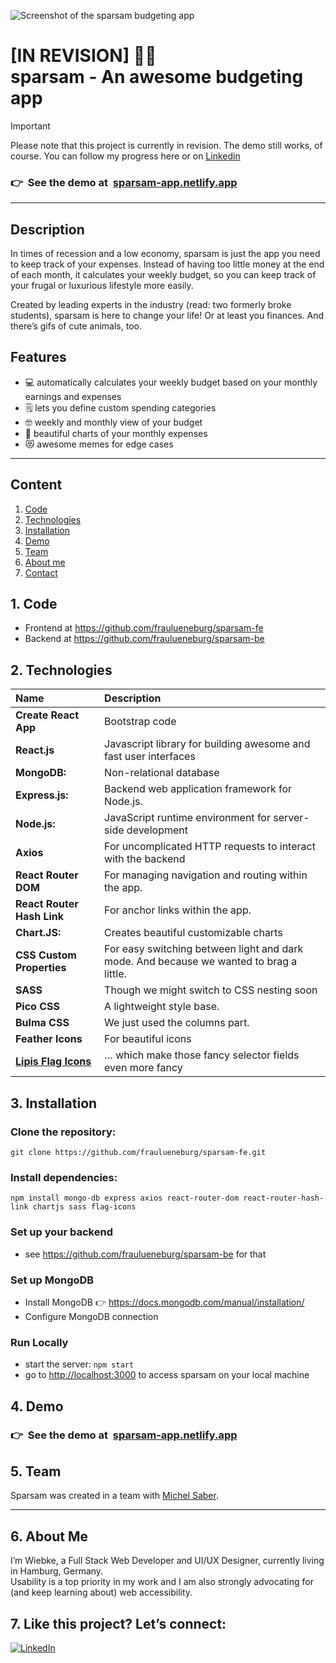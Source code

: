 ![Screenshot of the sparsam budgeting app](https://repository-images.githubusercontent.com/693795209/d7feabc3-39cf-4943-8156-e2ec47eb605d)

# [IN REVISION] 👷🐽<br />sparsam - An awesome budgeting app

> [!IMPORTANT]
> Please note that this project is currently in revision. The demo still works, of course. You can follow my progress here or on [Linkedin](https://linkedin.com/in/fraulueneburg)

### 👉&nbsp;&nbsp;See the demo at&nbsp;&nbsp;[sparsam-app.netlify.app](https://sparsam-app.netlify.app/)

---

## Description

In times of recession and a low economy, sparsam is just the app you need to keep track of your expenses. Instead of having too little money at the end of each month, it calculates your weekly budget, so you can keep track of your frugal or luxurious lifestyle more easily.

Created by leading experts in the industry (read: two formerly broke students), sparsam is here to change your life! Or at least you finances. And there’s gifs of cute animals, too.

## Features

- 💻 automatically calculates your weekly budget based on your monthly earnings and expenses
- 🗒️ lets you define custom spending categories
- 🤓 weekly and monthly view of your budget
- 🍰 beautiful charts of your monthly expenses
- 😻 awesome memes for edge cases

---

## Content

1. [Code](#1-code)
2. [Technologies](#2-technologies)
3. [Installation](#3-installation)
4. [Demo](#4-demo)
5. [Team](#5-team)
6. [About me](#6-about-me)
7. [Contact](#7-like-this-project-lets-connect)

## 1. Code

- Frontend at https://github.com/fraulueneburg/sparsam-fe
- Backend at https://github.com/fraulueneburg/sparsam-be

## 2. Technologies

| Name                                                        | Description                                                                             |
| :---------------------------------------------------------- | :-------------------------------------------------------------------------------------- |
| **Create React App**                                        | Bootstrap code                                                                          |
| **React.js**                                                | Javascript library for building awesome and fast user interfaces                        |
| **MongoDB:**                                                | Non-relational database                                                                 |
| **Express.js:**                                             | Backend web application framework for Node.js.                                          |
| **Node.js:**                                                | JavaScript runtime environment for server-side development                              |
| **Axios**                                                   | For uncomplicated HTTP requests to interact with the backend                            |
| **React Router DOM**                                        | For managing navigation and routing within the app.                                     |
| **React Router Hash Link**                                  | For anchor links within the app.                                                        |
| **Chart.JS:**                                               | Creates beautiful customizable charts                                                   |
| **CSS Custom Properties**                                   | For easy switching between light and dark mode. And because we wanted to brag a little. |
| **SASS**                                                    | Though we might switch to CSS nesting soon                                              |
| **Pico CSS**                                                | A lightweight style base.                                                               |
| **Bulma CSS**                                               | We just used the columns part.                                                          |
| **Feather Icons**                                           | For beautiful icons                                                                     |
| **[Lipis Flag Icons](https://github.com/lipis/flag-icons)** | … which make those fancy selector fields even more fancy                                |

## 3. Installation

### Clone the repository:

```
git clone https://github.com/fraulueneburg/sparsam-fe.git
```

### Install dependencies:

```
npm install mongo-db express axios react-router-dom react-router-hash-link chartjs sass flag-icons
```

### Set up your backend

- see https://github.com/fraulueneburg/sparsam-be for that

### Set up MongoDB

- Install MongoDB 👉 https://docs.mongodb.com/manual/installation/
- Configure MongoDB connection

### Run Locally

- start the server: `npm start`
- go to [http://localhost:3000](http://localhost:3000) to access sparsam on your local machine

## 4. Demo

### 👉&nbsp;&nbsp;See the demo at&nbsp;&nbsp;[sparsam-app.netlify.app](https://sparsam-app.netlify.app/)

## 5. Team

Sparsam was created in a team with [Michel Saber](https://github.com/michelsaber).

---

## 6. About Me

I’m Wiebke, a Full Stack Web Developer and UI/UX Designer, currently living in Hamburg, Germany.  
Usability is a top priority in my work and I am also strongly advocating for (and keep learning about) web accessibility.

## 7. Like this project? Let’s connect:

<a href="https://linkedin.com/in/fraulueneburg" target="_blank">
<img alt="LinkedIn" src="https://img.shields.io/badge/-linkedin-1572B6?&style=for-the-badge&logo=css3&logoColor=white" />
</a>
